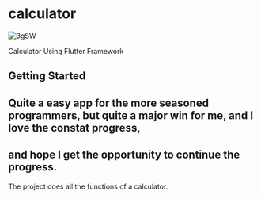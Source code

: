 # calculator

![3gSW](https://user-images.githubusercontent.com/91054021/141665464-239858a7-24b3-4ae1-8920-2b965134d0db.gif)

Calculator Using Flutter Framework

## Getting Started

 ## Quite a easy app for the more seasoned programmers, but quite a major win for me, and I love the constat progress, 
## and hope I get the opportunity to continue the progress.

The project does all the functions of a calculator.

